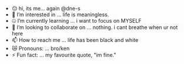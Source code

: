 - 😔 hi, its me... again @dne-s
- 👀 I’m interested in ... life is meaningless.  
- 🤐 I’m currently learning ... i want to focus on MYSELF
- 🖤 I’m looking to collaborate on ... nothing.  i cant breathe when ur not here
- 📫 How to reach me ... life has been black and white
- 😿 Pronouns: ... bro/ken
- ⚡ Fun fact: ... my favourite quote, "im fine."


<!---
dne-s/dne-s is a ✨ special ✨ repository because its `README.md` (this file) appears on your GitHub profile.
You can click the Preview link to take a look at your changes.
--->
